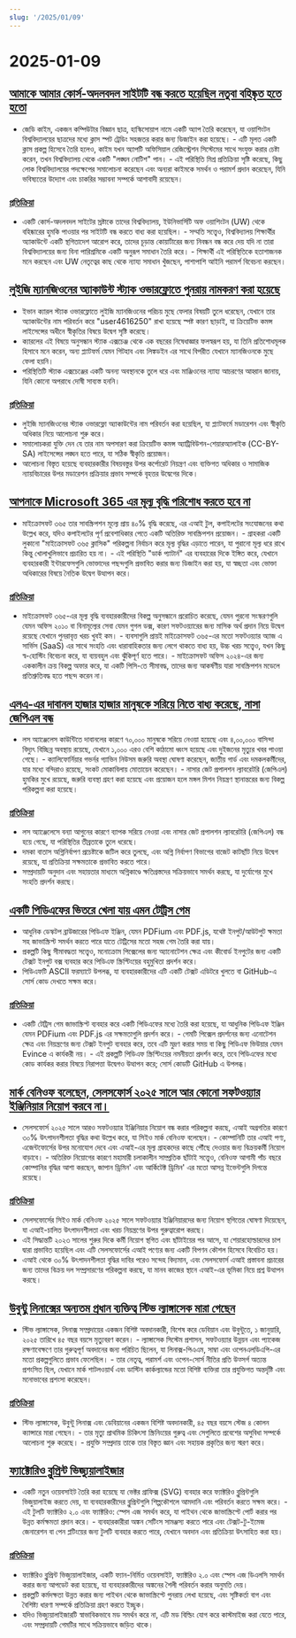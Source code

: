 ```yaml
---
slug: '/2025/01/09'
---
```


# 2025-01-09

## [আমাকে আমার কোর্স-অদলবদল সাইটটি বন্ধ করতে হয়েছিল নতুবা বহিষ্কৃত হতে হতো](https://www.linkedin.com/posts/jdkaim_github-jdkaimhuskyswap-huskyswap-project-activity-7282609173316415488-1jdb)

- জেডি কাইম, একজন কম্পিউটার বিজ্ঞান ছাত্র, হাস্কিসোয়াপ নামে একটি অ্যাপ তৈরি করেছেন, যা ওয়াশিংটন বিশ্ববিদ্যালয়ের ছাত্রদের মধ্যে ক্লাস স্পট ট্রেডিং সহজতর করার জন্য ডিজাইন করা হয়েছে। - এটি মূলত একটি ক্লাস প্রকল্প হিসেবে তৈরি হলেও, কাইম যখন অ্যাপটি অফিসিয়াল রেজিস্ট্রেশন সিস্টেমের সাথে সংযুক্ত করার চেষ্টা করেন, তখন বিশ্ববিদ্যালয় থেকে একটি "লঙ্ঘন নোটিশ" পান। - এই পরিস্থিতি মিশ্র প্রতিক্রিয়া সৃষ্টি করেছে, কিছু লোক বিশ্ববিদ্যালয়ের পদক্ষেপের সমালোচনা করেছেন এবং অন্যরা কাইমকে সমর্থন ও পরামর্শ প্রদান করেছেন, যিনি ভবিষ্যতের উদ্যোগ এবং চাকরির সম্ভাবনা সম্পর্কে আশাবাদী রয়েছেন।

### [প্রতিক্রিয়া](https://news.ycombinator.com/item?id=42638626)

- একটি কোর্স-অদলবদল সাইটের স্রষ্টাকে তাদের বিশ্ববিদ্যালয়, ইউনিভার্সিটি অফ ওয়াশিংটন (UW) থেকে বহিষ্কারের হুমকি পাওয়ার পর সাইটটি বন্ধ করতে বাধ্য করা হয়েছিল। - সম্মতি সত্ত্বেও, বিশ্ববিদ্যালয় শিক্ষার্থীর অ্যাকাউন্টে একটি স্থগিতাদেশ আরোপ করে, তাদের চূড়ান্ত কোয়ার্টারের জন্য নিবন্ধন বন্ধ করে দেয় যদি না তারা বিশ্ববিদ্যালয়ের জন্য বিনা পারিশ্রমিকে একটি অনুরূপ সমাধান তৈরি করে। - শিক্ষার্থী এই পরিস্থিতিকে হতাশাজনক মনে করছেন এবং UW নেতৃত্বের কাছ থেকে ন্যায্য সমাধান খুঁজছেন, পাশাপাশি আইনি পরামর্শ বিবেচনা করছেন।

## [লুইজি ম্যানজিওনের অ্যাকাউন্ট স্ট্যাক ওভারফ্লোতে পুনরায় নামকরণ করা হয়েছে](https://substack.evancarroll.com/p/the-erasure-of-luigi-mangione)

- ইভান ক্যারল স্ট্যাক ওভারফ্লোতে লুইজি ম্যানজিওনের পরিচয় মুছে ফেলার বিষয়টি তুলে ধরেছেন, যেখানে তার অ্যাকাউন্টের নাম পরিবর্তন করে "user4616250" রাখা হয়েছে স্পষ্ট কারণ ছাড়াই, যা ক্রিয়েটিভ কমন্স লাইসেন্সের অধীনে স্বীকৃতির বিষয়ে উদ্বেগ সৃষ্টি করেছে।
- ক্যারলের এই বিষয়ে অনুসন্ধান স্ট্যাক এক্সচেঞ্জ থেকে এক বছরের নিষেধাজ্ঞার ফলস্বরূপ হয়, যা তিনি প্রতিশোধমূলক হিসাবে মনে করেন, অন্য প্ল্যাটফর্ম যেমন গিটহাব এবং লিঙ্কডইন এর সাথে বিপরীত যেখানে ম্যানজিওনকে মুছে ফেলা হয়নি।
- পরিস্থিতিটি স্ট্যাক এক্সচেঞ্জের একটি অনন্য অবস্থানকে তুলে ধরে এবং মাঞ্জিওনের ন্যায্য আচরণের আহ্বান জানায়, যিনি কোনো অপরাধে দোষী সাব্যস্ত হননি।

### [প্রতিক্রিয়া](https://news.ycombinator.com/item?id=42642089)

- লুইজি ম্যানজিওনের স্ট্যাক ওভারফ্লো অ্যাকাউন্টের নাম পরিবর্তন করা হয়েছিল, যা প্ল্যাটফর্মে মডারেশন এবং স্বীকৃতি অধিকার নিয়ে আলোচনা শুরু করে।
- সমালোচকরা যুক্তি দেন যে তার নাম অপসারণ করা ক্রিয়েটিভ কমন্স অ্যাট্রিবিউশন-শেয়ারঅ্যালাইক (CC-BY-SA) লাইসেন্সের লঙ্ঘন হতে পারে, যা সঠিক স্বীকৃতি প্রয়োজন।
- আলোচনা বিস্তৃত হয়েছে ব্যবহারকারীর বিষয়বস্তুর উপর কর্পোরেট নিয়ন্ত্রণ এবং ব্যক্তিগত অধিকার ও সামাজিক ন্যায়বিচারের উপর মডারেশন প্রক্রিয়ার প্রভাব সম্পর্কে বৃহত্তর উদ্বেগের দিকে।

## [আপনাকে Microsoft 365 এর মূল্য বৃদ্ধি পরিশোধ করতে হবে না](https://www.consumer.org.nz/articles/you-don-t-have-to-pay-the-microsoft-365-price-increase)

- মাইক্রোসফট ৩৬৫ তার সাবস্ক্রিপশন মূল্যে প্রায় ৪০% বৃদ্ধি করেছে, এর এআই টুল, কপাইলটের সংযোজনের কথা উল্লেখ করে, যদিও কপাইলটের পূর্ণ প্রবেশাধিকার পেতে একটি অতিরিক্ত সাবস্ক্রিপশন প্রয়োজন। - গ্রাহকরা একটি লুকানো "মাইক্রোসফট ৩৬৫ ক্লাসিক" পরিকল্পনা নির্বাচন করে মূল্য বৃদ্ধির এড়াতে পারেন, যা পুরানো মূল্য ধরে রাখে কিন্তু খোলাখুলিভাবে প্রচারিত হয় না। - এই পরিস্থিতি "ডার্ক প্যাটার্ন" এর ব্যবহারের দিকে ইঙ্গিত করে, যেখানে ব্যবহারকারী ইন্টারফেসগুলি ভোক্তাদের পছন্দগুলি প্রভাবিত করার জন্য ডিজাইন করা হয়, যা স্বচ্ছতা এবং ভোক্তা অধিকারের বিষয়ে নৈতিক উদ্বেগ উত্থাপন করে।

### [প্রতিক্রিয়া](https://news.ycombinator.com/item?id=42640180)

- মাইক্রোসফট ৩৬৫-এর মূল্য বৃদ্ধি ব্যবহারকারীদের বিকল্প অনুসন্ধানে প্ররোচিত করেছে, যেমন পুরনো সংস্করণগুলি যেমন অফিস ২০১০ বা বিনামূল্যের সেবা যেমন গুগল ডক্স, কারণ সফটওয়্যারের জন্য মাসিক অর্থ প্রদান নিয়ে উদ্বেগ রয়েছে যেখানে পুনরাবৃত্ত খরচ খুবই কম। - ব্যবসাগুলি প্রায়ই মাইক্রোসফট ৩৬৫-এর মতো সফটওয়্যার অ্যাজ এ সার্ভিস (SaaS) এর সাথে সংহতি এবং ধারাবাহিকতার জন্য লেগে থাকতে বাধ্য হয়, উচ্চ খরচ সত্ত্বেও, যখন কিছু স্ব-হোস্টিং বিবেচনা করে, যা ব্যয়বহুল এবং ঝুঁকিপূর্ণ হতে পারে। - মাইক্রোসফট অফিস ২০২৪-এর জন্য এককালীন ক্রয় বিকল্প অফার করে, যা একটি পিসি-তে সীমাবদ্ধ, তাদের জন্য আকর্ষণীয় যারা সাবস্ক্রিপশন মডেলে প্রতিশ্রুতিবদ্ধ হতে পছন্দ করেন না।

## [এলএ-এর দাবানল হাজার হাজার মানুষকে সরিয়ে নিতে বাধ্য করেছে, নাসা জেপিএল বন্ধ](https://www.theregister.com/2025/01/08/los_angeles_fires_jpl/)

- লস অ্যাঞ্জেলেস কাউন্টিতে দাবানলের কারণে ৭০,০০০ মানুষকে সরিয়ে নেওয়া হয়েছে এবং ৪,০০,০০০ বাসিন্দা বিদ্যুৎ বিচ্ছিন্ন অবস্থায় রয়েছে, যেখানে ১,০০০ এরও বেশি কাঠামো ধ্বংস হয়েছে এবং দুইজনের মৃত্যুর খবর পাওয়া গেছে। - ক্যালিফোর্নিয়ার গভর্নর গ্যাভিন নিউসম জরুরি অবস্থা ঘোষণা করেছেন, জাতীয় গার্ড এবং দমকলকর্মীদের, যার মধ্যে বন্দিরাও রয়েছে, সংকট মোকাবিলায় মোতায়েন করেছেন। - নাসার জেট প্রপালশন ল্যাবরেটরি (জেপিএল) হুমকির মুখে রয়েছে, জরুরি ব্যবস্থা গ্রহণ করা হয়েছে এবং প্রয়োজন হলে মঙ্গল মিশন নিয়ন্ত্রণ স্থানান্তরের জন্য বিকল্প পরিকল্পনা করা হয়েছে।

### [প্রতিক্রিয়া](https://news.ycombinator.com/item?id=42638735)

- লস অ্যাঞ্জেলেসে বন্যা আগুনের কারণে ব্যাপক সরিয়ে নেওয়া এবং নাসার জেট প্রপালশন ল্যাবরেটরি (জেপিএল) বন্ধ হয়ে গেছে, যা পরিস্থিতির তীব্রতাকে তুলে ধরেছে।
- দমকা বাতাস অগ্নিনির্বাপণ প্রচেষ্টাকে জটিল করে তুলছে, এবং অগ্নি নির্বাপণ বিভাগের বাজেট কাটছাঁট নিয়ে উদ্বেগ রয়েছে, যা প্রতিক্রিয়া সক্ষমতাকে প্রভাবিত করতে পারে।
- সম্প্রদায়টি অনুদান এবং সহায়তার মাধ্যমে অগ্নিকাণ্ডে ক্ষতিগ্রস্তদের সক্রিয়ভাবে সমর্থন করছে, যা দুর্যোগের মুখে সংহতি প্রদর্শন করছে।

## [একটি পিডিএফের ভিতরে খেলা যায় এমন টেট্রিস গেম](https://th0mas.nl/downloads/pdftris.pdf)

- আধুনিক ডেস্কটপ ব্রাউজারের পিডিএফ ইঞ্জিন, যেমন PDFium এবং PDF.js, যথেষ্ট ইনপুট/আউটপুট ক্ষমতা সহ জাভাস্ক্রিপ্ট সমর্থন করতে পারে যাতে টেট্রিসের মতো সহজ গেম তৈরি করা যায়।
- প্রকল্পটি কিছু সীমাবদ্ধতা সত্ত্বেও, মনোক্রোম পিক্সেলের জন্য অ্যানোটেশন ক্ষেত্র এবং কীবোর্ড ইনপুটের জন্য একটি টেক্সট ইনপুট বক্স ব্যবহার করে পিডিএফ স্ক্রিপ্টিংয়ের বহুমুখিতা প্রদর্শন করে।
- পিডিএফটি ASCII ফরম্যাটে উপলব্ধ, যা ব্যবহারকারীদের এটি একটি টেক্সট এডিটরে খুলতে বা GitHub-এ সোর্স কোড দেখতে সক্ষম করে।

### [প্রতিক্রিয়া](https://news.ycombinator.com/item?id=42645218)

- একটি টেট্রিস গেম জাভাস্ক্রিপ্ট ব্যবহার করে একটি পিডিএফের মধ্যে তৈরি করা হয়েছে, যা আধুনিক পিডিএফ ইঞ্জিন যেমন PDFium এবং PDF.js এর সক্ষমতাগুলি প্রদর্শন করে। - গেমটি পিক্সেল প্রদর্শনের জন্য এনোটেশন ক্ষেত্র এবং নিয়ন্ত্রণের জন্য টেক্সট ইনপুট ব্যবহার করে, তবে এটি মুদ্রণ করার সময় বা কিছু পিডিএফ ভিউয়ার যেমন Evince এ কার্যকরী নয়। - এই প্রকল্পটি পিডিএফ স্ক্রিপ্টিংয়ের নমনীয়তা প্রদর্শন করে, তবে পিডিএফের মধ্যে কোড কার্যকর করার বিষয়ে নিরাপত্তা উদ্বেগও উত্থাপন করে; সোর্স কোডটি GitHub এ উপলব্ধ।

## [মার্ক বেনিওফ বলেছেন, সেলসফোর্স ২০২৫ সালে আর কোনো সফটওয়্যার ইঞ্জিনিয়ার নিয়োগ করবে না।](https://www.salesforceben.com/salesforce-will-hire-no-more-software-engineers-in-2025-says-marc-benioff/)

- সেলসফোর্স ২০২৫ সালে আরও সফটওয়্যার ইঞ্জিনিয়ার নিয়োগ বন্ধ করার পরিকল্পনা করছে, এআই অগ্রগতির কারণে ৩০% উৎপাদনশীলতা বৃদ্ধির কথা উল্লেখ করে, যা সিইও মার্ক বেনিওফ বলেছেন। - কোম্পানিটি তার এআই পণ্য, এজেন্টফোর্সের উপর মনোযোগ দেবে এবং এআই-এর মূল্য গ্রাহকদের কাছে পৌঁছে দেওয়ার জন্য বিক্রয়কর্মী নিয়োগ বাড়াবে। - অতিরিক্ত নিয়োগের কারণে মহামারী চলাকালীন সাম্প্রতিক ছাঁটাই সত্ত্বেও, বেনিওফ আগামী পাঁচ বছরে কোম্পানির বৃদ্ধির আশা করছেন, জাপান ড্রিমিন' এবং আর্কিটেক্ট ড্রিমিন' এর মতো আসন্ন ইভেন্টগুলি দিগন্তে রয়েছে।

### [প্রতিক্রিয়া](https://news.ycombinator.com/item?id=42639417)

- সেলসফোর্সের সিইও মার্ক বেনিওফ ২০২৫ সালে সফটওয়্যার ইঞ্জিনিয়ারদের জন্য নিয়োগ স্থগিতের ঘোষণা দিয়েছেন, যা এআই-চালিত উৎপাদনশীলতা এবং খরচ নিয়ন্ত্রণের উপর গুরুত্বারোপ করছে।
- এই সিদ্ধান্তটি ২০২৩ সালের শুরুর দিকে কর্মী নিয়োগ স্থগিত এবং ছাঁটাইয়ের পর আসে, যা শেয়ারহোল্ডারদের চাপ দ্বারা প্রভাবিত হয়েছিল এবং এটি সেলসফোর্সের এআই পণ্যের জন্য একটি বিপণন কৌশল হিসেবে বিবেচিত হয়।
- এআই থেকে ৩০% উৎপাদনশীলতা বৃদ্ধির দাবির পরেও সন্দেহ বিদ্যমান, এবং সেলসফোর্স এআই প্রস্তাবনা প্রচারের জন্য তাদের বিক্রয় দল সম্প্রসারণের পরিকল্পনা করছে, যা মানব কাজের স্থানে এআই-এর ভূমিকা নিয়ে প্রশ্ন উত্থাপন করছে।

## [উবুন্টু লিনাক্সের অন্যতম প্রধান ব্যক্তিত্ব স্টিভ ল্যাঙ্গাসেক মারা গেছেন](https://thenewstack.io/steve-langasek-one-of-ubuntu-linuxs-leading-lights-has-died/)

- স্টিভ ল্যাঙ্গাসেক, লিনাক্স সম্প্রদায়ের একজন বিশিষ্ট অবদানকারী, বিশেষ করে ডেবিয়ান এবং উবুন্টুতে, ১ জানুয়ারি, ২০২৫ তারিখে ৪৫ বছর বয়সে মৃত্যুবরণ করেন। - ল্যাঙ্গাসেক সিস্টেম প্রশাসন, সফটওয়্যার উন্নয়ন এবং প্যাকেজ রক্ষণাবেক্ষণে তার গুরুত্বপূর্ণ অবদানের জন্য পরিচিত ছিলেন, যা লিনাক্স-পিএএম, সাম্বা এবং ওপেনএলডিএপি-এর মতো প্রকল্পগুলিতে প্রভাব ফেলেছিল। - তার নেতৃত্ব, পরামর্শ এবং ওপেন-সোর্স নীতির প্রতি উত্সর্গ অত্যন্ত প্রশংসিত ছিল, যেখানে মার্ক শাটলওয়ার্থ এবং ডাস্টিন কার্কল্যান্ডের মতো বিশিষ্ট ব্যক্তিরা তার প্রযুক্তিগত অন্তর্দৃষ্টি এবং মনোভাবের প্রশংসা করেছেন।

### [প্রতিক্রিয়া](https://news.ycombinator.com/item?id=42639563)

- স্টিভ ল্যাঙ্গাসেক, উবুন্টু লিনাক্স এবং ডেবিয়ানের একজন বিশিষ্ট অবদানকারী, ৪৫ বছর বয়সে স্টেজ ৪ কোলন ক্যান্সারে মারা গেছেন। - তার মৃত্যু প্রাথমিক চিকিৎসা স্ক্রিনিংয়ের গুরুত্ব এবং সেগুলিতে প্রবেশের অসুবিধা সম্পর্কে আলোচনা শুরু করেছে। - প্রযুক্তি সম্প্রদায় তাকে তার বিস্তৃত জ্ঞান এবং সহায়ক প্রকৃতির জন্য স্মরণ করে।

## [ফ্যাক্টোরিও ব্লুপ্রিন্ট ভিজ্যুয়ালাইজার](https://github.com/piebro/factorio-blueprint-visualizer)

- একটি নতুন ওয়েবসাইট তৈরি করা হয়েছে যা ভেক্টর গ্রাফিক্স (SVG) ব্যবহার করে ফ্যাক্টরিও ব্লুপ্রিন্টগুলি ভিজুয়ালাইজ করতে দেয়, যা ব্যবহারকারীদের ব্লুপ্রিন্টগুলি শিল্পকৌশলে আমদানি এবং পরিবর্তন করতে সক্ষম করে। - এই টুলটি ফ্যাক্টরিও ২.০ এবং ফ্যাক্টরিও: স্পেস এজ সমর্থন করে, যা পাইথন থেকে জাভাস্ক্রিপ্টে পোর্ট করার পর উন্নত কর্মক্ষমতা প্রদান করে। - ব্যবহারকারীরা অঙ্কন সেটিংস সামঞ্জস্য করতে পারে এবং টেক্সট-টু-ইমেজ জেনারেশন বা পেন প্লটিংয়ের জন্য টুলটি ব্যবহার করতে পারে, যেখানে অবদান এবং প্রতিক্রিয়া উৎসাহিত করা হয়।

### [প্রতিক্রিয়া](https://news.ycombinator.com/item?id=42644168)

- ফ্যাক্টরিও ব্লুপ্রিন্ট ভিজ্যুয়ালাইজার, একটি ফ্যান-নির্মিত ওয়েবসাইট, ফ্যাক্টরিও ২.০ এবং স্পেস এজ ডিএলসি সমর্থন করার জন্য আপডেট করা হয়েছে, যা ব্যবহারকারীদের অঙ্কনের শৈলী পরিবর্তন করার অনুমতি দেয়।
- প্রকল্পটি কর্মদক্ষতা উন্নত করার জন্য পাইথন থেকে জাভাস্ক্রিপ্টে পুনরায় লেখা হয়েছে, এবং সৃষ্টিকর্তা বাগ এবং বৈশিষ্ট্য ধারণা সম্পর্কে প্রতিক্রিয়া গ্রহণ করতে ইচ্ছুক।
- যদিও ভিজ্যুয়ালাইজারটি স্বাভাবিকভাবে মড সমর্থন করে না, এটি মড বিল্ডিং যোগ করে কাস্টমাইজ করা যেতে পারে, এবং সম্প্রদায়টি গেমটির সাথে সক্রিয়ভাবে জড়িত থাকে।

<head>
  <meta property="og:title" content="আমাকে আমার কোর্স-অদলবদল সাইটটি বন্ধ করতে হয়েছিল নতুবা বহিষ্কৃত হতে হতো" />
  <meta property="og:type" content="website" />
  <meta property="og:image" content="https://og.cho.sh/api/og/?title=%E0%A6%86%E0%A6%AE%E0%A6%BE%E0%A6%95%E0%A7%87%20%E0%A6%86%E0%A6%AE%E0%A6%BE%E0%A6%B0%20%E0%A6%95%E0%A7%8B%E0%A6%B0%E0%A7%8D%E0%A6%B8-%E0%A6%85%E0%A6%A6%E0%A6%B2%E0%A6%AC%E0%A6%A6%E0%A6%B2%20%E0%A6%B8%E0%A6%BE%E0%A6%87%E0%A6%9F%E0%A6%9F%E0%A6%BF%20%E0%A6%AC%E0%A6%A8%E0%A7%8D%E0%A6%A7%20%E0%A6%95%E0%A6%B0%E0%A6%A4%E0%A7%87%20%E0%A6%B9%E0%A6%AF%E0%A6%BC%E0%A7%87%E0%A6%9B%E0%A6%BF%E0%A6%B2%20%E0%A6%A8%E0%A6%A4%E0%A7%81%E0%A6%AC%E0%A6%BE%20%E0%A6%AC%E0%A6%B9%E0%A6%BF%E0%A6%B7%E0%A7%8D%E0%A6%95%E0%A7%83%E0%A6%A4%20%E0%A6%B9%E0%A6%A4%E0%A7%87%20%E0%A6%B9%E0%A6%A4%E0%A7%8B&subheading=%E0%A6%AC%E0%A7%83%E0%A6%B9%E0%A6%B8%E0%A7%8D%E0%A6%AA%E0%A6%A4%E0%A6%BF%E0%A6%AC%E0%A6%BE%E0%A6%B0%2C%20%E0%A7%AF%20%E0%A6%9C%E0%A6%BE%E0%A6%A8%E0%A7%81%E0%A6%AF%E0%A6%BC%E0%A6%BE%E0%A6%B0%E0%A7%80%2C%20%E0%A7%A8%E0%A7%A6%E0%A7%A8%E0%A7%AB%3A%20%E0%A6%B9%E0%A7%8D%E0%A6%AF%E0%A6%BE%E0%A6%95%E0%A6%BE%E0%A6%B0%20%E0%A6%A8%E0%A6%BF%E0%A6%89%E0%A6%9C%20%E0%A6%B8%E0%A6%BE%E0%A6%B0%E0%A6%B8%E0%A6%82%E0%A6%95%E0%A7%8D%E0%A6%B7%E0%A7%87%E0%A6%AA" />
</head>
